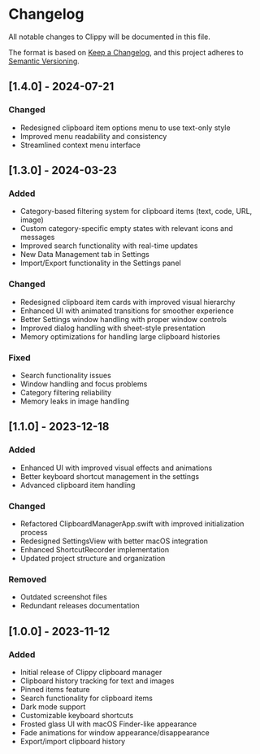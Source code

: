 # Changelog

All notable changes to Clippy will be documented in this file.

The format is based on [Keep a Changelog](https://keepachangelog.com/en/1.0.0/),
and this project adheres to [Semantic Versioning](https://semver.org/spec/v2.0.0.html).

## [1.4.0] - 2024-07-21

### Changed
- Redesigned clipboard item options menu to use text-only style
- Improved menu readability and consistency
- Streamlined context menu interface

## [1.3.0] - 2024-03-23

### Added
- Category-based filtering system for clipboard items (text, code, URL, image)
- Custom category-specific empty states with relevant icons and messages
- Improved search functionality with real-time updates
- New Data Management tab in Settings
- Import/Export functionality in the Settings panel

### Changed
- Redesigned clipboard item cards with improved visual hierarchy
- Enhanced UI with animated transitions for smoother experience
- Better Settings window handling with proper window controls
- Improved dialog handling with sheet-style presentation
- Memory optimizations for handling large clipboard histories

### Fixed
- Search functionality issues
- Window handling and focus problems
- Category filtering reliability
- Memory leaks in image handling

## [1.1.0] - 2023-12-18

### Added
- Enhanced UI with improved visual effects and animations
- Better keyboard shortcut management in the settings
- Advanced clipboard item handling

### Changed
- Refactored ClipboardManagerApp.swift with improved initialization process
- Redesigned SettingsView with better macOS integration
- Enhanced ShortcutRecorder implementation
- Updated project structure and organization

### Removed
- Outdated screenshot files
- Redundant releases documentation

## [1.0.0] - 2023-11-12

### Added
- Initial release of Clippy clipboard manager
- Clipboard history tracking for text and images
- Pinned items feature
- Search functionality for clipboard items
- Dark mode support
- Customizable keyboard shortcuts
- Frosted glass UI with macOS Finder-like appearance
- Fade animations for window appearance/disappearance
- Export/import clipboard history 